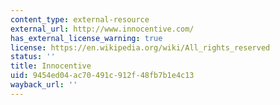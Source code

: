 ```yaml
---
content_type: external-resource
external_url: http://www.innocentive.com/
has_external_license_warning: true
license: https://en.wikipedia.org/wiki/All_rights_reserved
status: ''
title: Innocentive
uid: 9454ed04-ac70-491c-912f-48fb7b1e4c13
wayback_url: ''
---
```

